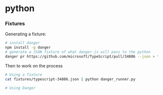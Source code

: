 # python



### Fixtures

Generating a fixture: 

```sh
# install danger
npm install -g danger
# generate a JSON fixture of what danger-js will pass to the python
danger pr https://github.com/microsoft/TypeScript/pull/34806 --json > fixtures/typescript-34806.json
```

Then to work on the process

```sh
# Using a fixture
cat fixtures/typescript-34806.json | python danger_runner.py

# Using Danger


```
